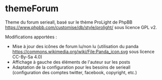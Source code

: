 # themeForum

Theme du forum serieall, basé sur le thème ProLight de PhpBB https://www.phpbb.com/customise/db/style/prolight/ sous licence GPL v2.

Modifications apportées :
  * Mise à jour des icônes de forum lu/non lu (utilisation du panda https://commons.wikimedia.org/wiki/File:Panda_icon.svg sous licence CC-By-Sa 4.0)
  * Affichage à gauche des éléments de l'auteur sur les posts
  * Adaptation de la configuration pour les besoins de serieall (configuration des comptes twitter, facebook, copyright, etc.)
